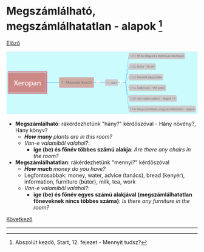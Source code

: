 # Megszámlálható, megszámlálhatatlan - alapok [^1]

[Előző](5-Van_valami_valahol-alapok.md)

![1.1](images/1.1.png)

* **Megszámlálható**: rákérdezhetünk "hány?" kérdőszóval - Hány növény?, Hány könyv?
  * ***How many*** *plants are in this room?*
  * *Van-e valamiből valahol?*:
    * **ige (be) és főnév többes számú alakja**: *Are there any chairs in the room?*
* **Megszámlálhatatlan**: rákérdezhetünk "mennyi?" kérdőszóval
  * ***How much*** *money do you have?*
  * Legfontosabbak: money, water, advice (tanács), bread (kenyér), information, furniture (bútor), milk, tea, work
  * *Van-e valamiből valahol?*:
    * **ige (be) és főnév egyes számú alakjával (megszámlálhatatlan főneveknek nincs többes száma)**: *Is there any furniture in the room?*

[Következő](../1.2-Elso_lepesek/1.md)

---
[^1]: Abszolút kezdő, Start, 12. fejezet - Mennyit tudsz?